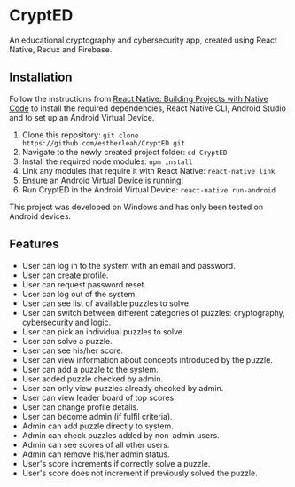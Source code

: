 # CryptED

An educational cryptography and cybersecurity app, created using React Native, Redux and Firebase.

## Installation

Follow the instructions from [React Native: Building Projects with Native Code](https://facebook.github.io/react-native/docs/getting-started.html) to install the required dependencies, React Native CLI, Android Studio and to set up an Android Virtual Device.

1. Clone this repository: `git clone https://github.com/estherleah/CryptED.git`
2. Navigate to the newly created project folder: `cd CryptED`
3. Install the required node modules: `npm install`
4. Link any modules that require it with React Native: `react-native link`
5. Ensure an Android Virtual Device is running!
6. Run CryptED in the Android Virtual Device: `react-native run-android`

This project was developed on Windows and has only been tested on Android devices.

## Features
* User can log in to the system with an email and password.
* User can create profile.
* User can request password reset.
* User can log out of the system.
* User can see list of available puzzles to solve.
* User can switch between different categories of puzzles: cryptography, cybersecurity and logic.
* User can pick an individual puzzles to solve.
* User can solve a puzzle.
* User can see his/her score.
* User can view information about concepts introduced by the puzzle.
* User can add a puzzle to the system.
* User added puzzle checked by admin.
* User can only view puzzles already checked by admin.
* User can view leader board of top scores.
* User can change profile details.
* User can become admin (if fulfil criteria).
* Admin can add puzzle directly to system.
* Admin can check puzzles added by non-admin users.
* Admin can see scores of all other users.
* Admin can remove his/her admin status.
* User's score increments if correctly solve a puzzle.
* User's score does not increment if previously solved the puzzle.